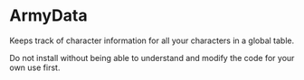 # ArmyData

Keeps track of character information for all your characters in a global table.

Do not install without being able to understand and modify the code for your own use first.
